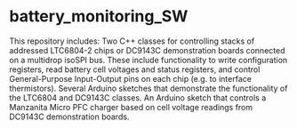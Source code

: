 # battery_monitoring_SW
This repository includes:  Two C++ classes for controlling stacks of addressed LTC6804-2 chips or DC9143C demonstration boards connected on a multidrop isoSPI bus. These include functionality to write configuration registers, read battery cell voltages and status registers, and control General-Purpose Input-Output pins on each chip (e.g. to interface thermistors). Several Arduino sketches that demonstrate the functionality of the LTC6804 and DC9143C classes. An Arduino sketch that controls a Manzanita Micro PFC charger based on cell voltage readings from DC9143C demonstration boards.
